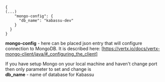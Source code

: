 ```
{
(...)
    "mongo-config": {
      "db_name": "kabassu-dev"
    }
  }
}
```
**mongo-config** - here can be placed json entry that will configure connection to MongoDB. It is described here:  [https://vertx.io/docs/vertx-mongo-client/java/#_configuring_the_client]  

If you have setup Mongo on your local machine and haven't change port then only parameter to set and change is  
**db_name** - name of database for Kabassu

